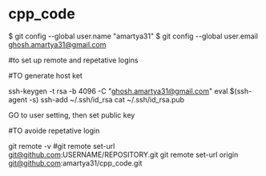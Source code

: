 # cpp_code
$ git config --global user.name "amartya31"
$ git config --global user.email ghosh.amartya31@gmail.com

#to set up remote and repetative logins 

#TO generate host ket

ssh-keygen -t rsa -b 4096 -C "ghosh.amartya31@gmail.com"
eval $(ssh-agent -s)
ssh-add ~/.ssh/id_rsa
cat ~/.ssh/id_rsa.pub

GO to user setting, then set public key

#TO avoide repetative login

git remote -v
#git remote set-url git@github.com:USERNAME/REPOSITORY.git
git remote set-url origin git@github.com:amartya31/cpp_code.git
